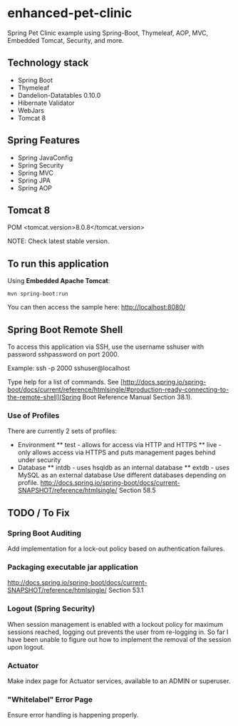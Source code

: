 enhanced-pet-clinic
===================

Spring Pet Clinic example using Spring-Boot, Thymeleaf, AOP, MVC, Embedded Tomcat, Security, and more.

## Technology stack

 - Spring Boot
 - Thymeleaf
 - Dandelion-Datatables 0.10.0
 - Hibernate Validator
 - WebJars
 - Tomcat 8

## Spring Features

 - Spring JavaConfig
 - Spring Security
 - Spring MVC
 - Spring JPA
 - Spring AOP

## Tomcat 8

POM <tomcat.version>8.0.8</tomcat.version>

NOTE: Check latest stable version.

## To run this application

Using __Embedded Apache Tomcat__:

    mvn spring-boot:run

You can then access the sample here: [http://localhost:8080/](http://localhost:8080/)

## Spring Boot Remote Shell

To access this application via SSH, use the username sshuser with password sshpassword on port 2000.

Example: ssh -p 2000 sshuser@localhost

Type help for a list of commands. See [http://docs.spring.io/spring-boot/docs/current/reference/htmlsingle/#production-ready-connecting-to-the-remote-shell](Spring Boot Reference Manual Section 38.1).

### Use of Profiles

There are currently 2 sets of profiles:
  * Environment
  ** test - allows for access via HTTP and HTTPS
  ** live - only allows access via HTTPS and puts management pages behind under security
  * Database
  ** intdb - uses hsqldb as an internal database
  ** extdb - uses MySQL as an external database
Use different databases depending on profile.
http://docs.spring.io/spring-boot/docs/current-SNAPSHOT/reference/htmlsingle/ Section 58.5


## TODO / To Fix

### Spring Boot Auditing

Add implementation for a lock-out policy based on authentication failures.

### Packaging executable jar application

http://docs.spring.io/spring-boot/docs/current-SNAPSHOT/reference/htmlsingle/ Section 53.1

### Logout (Spring Security)

When session management is enabled with a lockout policy for maximum sessions reached, logging out prevents the user from re-logging in. So far I have been unable to figure out how to implement the removal of the session upon logout. 

### Actuator

Make index page for Actuator services, available to an ADMIN or superuser.

### "Whitelabel" Error Page

Ensure error handling is happening properly.

